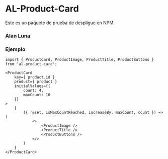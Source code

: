 # AL-Product-Card

Este es un paquete de prueba de despligue en NPM

### Alan Luna

### Ejemplo
```
import { ProductCard, ProductImage, ProductTitle, ProductButtons } from 'al-product-card';
```
```
<ProductCard 
    key={ product.id }
    product={ product }
    initialValues={{
        count: 4,
        maxCount: 10
    }}
>
    {
        ({ reset, isMaxCountReached, increaseBy, maxCount, count }) => (
            <>
                <ProductImage /> 
                <ProductTitle /> 
                <ProductButtons /> 
            </>
        )
    }
</ProductCard>
```